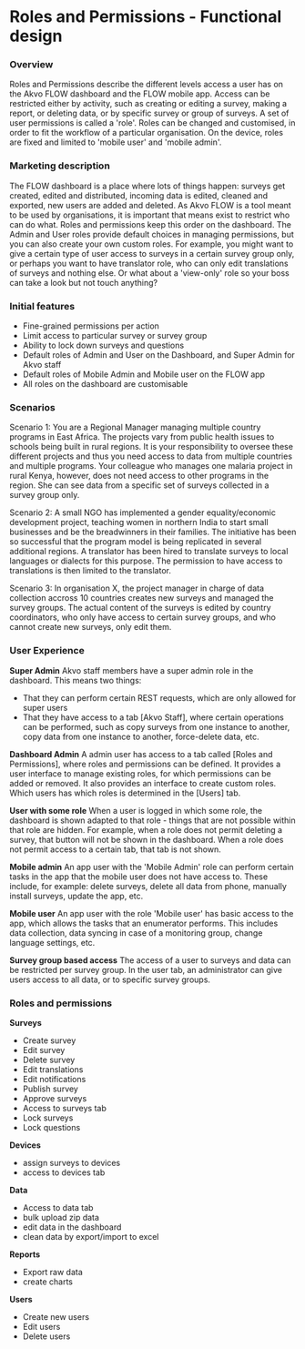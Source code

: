 # Roles and Permissions - Functional design

### Overview

Roles and Permissions describe the different levels access a user has on the Akvo FLOW dashboard and the FLOW mobile app. Access can be restricted either by activity, such as creating or editing a survey, making a report, or deleting data, or by specific survey or group of surveys. A set of user permissions is called a 'role'. Roles can be changed and customised, in order to fit the workflow of a particular organisation. On the device, roles are fixed and limited to 'mobile user' and 'mobile admin'.


### Marketing description
The FLOW dashboard is a place where lots of things happen: surveys get created, edited and distributed, incoming data is edited, cleaned and exported, new users are added and deleted. As Akvo FLOW is a tool meant to be used by organisations, it is important that means exist to restrict who can do what. Roles and permissions keep this order on the dashboard. The Admin and User roles provide default choices in managing permissions, but you can also create your own custom roles. For example, you might want to give a certain type of user access to surveys in a certain survey group only, or perhaps you want to have translator role, who can only edit translations of surveys and nothing else. Or what about a 'view-only' role so your boss can take a look but not touch anything?

### Initial features
* Fine-grained permissions per action
* Limit access to particular survey or survey group
* Ability to lock down surveys and questions
* Default roles of Admin and User on the Dashboard, and Super Admin for Akvo staff
* Default roles of Mobile Admin and Mobile user on the FLOW app
* All roles on the dashboard are customisable 

### Scenarios

Scenario 1: You are a Regional Manager managing multiple country programs in East Africa. The projects vary from public health issues to schools being built in rural regions. It is your responsibility to oversee these different projects and thus you need access to data from multiple countries and multiple programs. Your colleague who manages one malaria project in rural Kenya, however, does not need access to other programs in the region. She can see data from a specific set of surveys collected in a survey group only.

Scenario 2: A small NGO has implemented a gender equality/economic development project, teaching women in northern India to start small businesses and be the breadwinners in their families. The initiative has been so successful that the program model is being replicated in several additional regions. A translator has been hired to translate surveys to local languages or dialects for this purpose.  The permission to have access to translations is then limited to the translator.

Scenario 3: In organisation X, the project manager in charge of data collection accross 10 countries creates new surveys and managed the survey groups. The actual content of the surveys is edited by country coordinators, who only have access to certain survey groups, and who cannot create new surveys, only edit them.

### User Experience 
**Super Admin**
Akvo staff members have a super admin role in the dashboard. This means two things: 

* That they can perform certain REST requests, which are only allowed for super users
* That they have access to a tab [Akvo Staff], where certain operations can be performed, such as copy surveys from one instance to another, copy data from one instance to another, force-delete data, etc.

**Dashboard Admin**
A admin user has access to a tab called [Roles and Permissions], where roles and permissions can be defined. It provides a user interface to manage existing roles, for which permissions can be added or removed. It also provides an interface to create custom roles. Which users has which roles is determined in the [Users] tab.

**User with some role**
When a user is logged in which some role, the dashboard is shown adapted to that role - things that are not possible within that role are hidden. For example, when a role does not permit deleting a survey, that button will not be shown in the dashboard. When a role does not permit access to a certain tab, that tab is not shown.

**Mobile admin**
An app user with the 'Mobile Admin' role can perform certain tasks in the app that the mobile user does not have access to. These include, for example: delete surveys, delete all data from phone, manually install surveys, update the app, etc.

**Mobile user**
An app user with the role 'Mobile user' has basic access to the app, which allows the tasks that an enumerator performs. This includes data collection, data syncing in case of a monitoring group, change language settings, etc. 

**Survey group based access**
The access of a user to surveys and data can be restricted per survey group. In the user tab, an administrator can give users access to all data, or to specific survey groups.



### Roles and permissions

**Surveys**

* Create survey
* Edit survey
* Delete survey
* Edit translations
* Edit notifications
* Publish survey
* Approve surveys
* Access to surveys tab
* Lock surveys
* Lock questions

**Devices**

* assign surveys to devices
* access to devices tab

**Data**

* Access to data tab
* bulk upload zip data
* edit data in the dashboard
* clean data by export/import to excel

**Reports**

* Export raw data
* create charts 

**Users**

* Create new users
* Edit users
* Delete users


